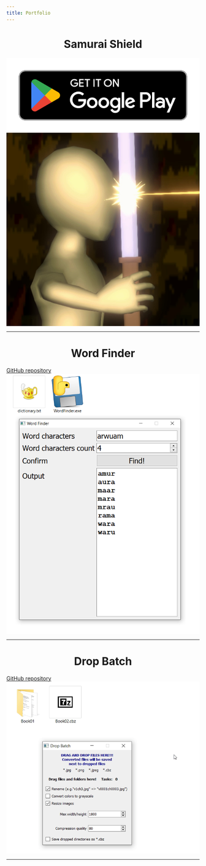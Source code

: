 ```yaml
---
title: Portfolio
---
```


<h1 style="text-align: center;">Samurai Shield</h1>
<a href="https://play.google.com/store/apps/details?id=com.GDMA.SamuraiShield">
	<img style="display: block; margin-left: auto; margin-right: auto; width 150px;" src="/images/google-play-badge.png" alt="Samurai Shield Google Play Button"/>
</a>
<img style="display: block; margin-left: auto; margin-right: auto; width 150px;" src="/images/SShield_AppIcon.png" alt="Samurai Shield icon"/>
    
---
    
<h1 style="text-align: center;">Word Finder</h1>
<a href="https://github.com/JasonSpine/WordFinder" style="text-align: center;">
	GitHub repository
</a>
<img style="display: block; margin-left: auto; margin-right: auto;" src="https://github.com/JasonSpine/WordFinder/raw/main/README_files/AppScreenshot.png" alt="Word Finder screenshot"/>

---

<h1 style="text-align: center;">Drop Batch</h1>
<a href="https://github.com/JasonSpine/DropBatch" style="text-align: center;">
	GitHub repository
</a>
<img style="display: block; margin-left: auto; margin-right: auto;" src="https://github.com/JasonSpine/DropBatch/raw/main/README_files/AppGif.gif" alt="Drop Batch gif"/>

---
